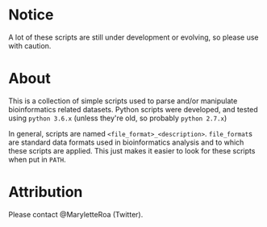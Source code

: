 # Notice
A lot of these scripts are still under development or evolving, so please use with caution.

# About
This is a collection of simple scripts used to parse and/or manipulate bioinformatics related datasets. Python scripts were developed, and tested using `python 3.6.x` (unless they're old, so probably `python 2.7.x`)

In general, scripts are named `<file_format>_<description>`. `file_format`s are standard data formats used in bioinformatics analysis and to which these scripts are applied. This just makes it easier to look for these scripts when put in `PATH`.


# Attribution
Please contact @MaryletteRoa (Twitter).


